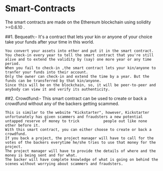 # Smart-Contracts

   The smart contracts are made on the Ethereum blockchain using solidity >=0.6.10 .
   
   ##1. Bequeath:-
    It's a contract that lets your kin or anyone of your choice take your funds after your time in this world.
    
    You convert your assets into ether and put it in the smart contract.
    You check-in every year to tell the smart contract that you're still alive and to extend the validity by (say) one more year or any time period. 
    When you fail to check-in ,the smart contract lets your kin/anyone to tranfer your funds into their account.
    Only the owner can check-in and extend the time by a year. But the funds can be transferred by that kin/anyone.
    Since this will be on the blockchain, so, it will be peer-to-peer and anybody can view it and verify its authenticity.
    
   ##2. Crowdfund:-
    This smart contract can be used to create or back a crowdfund without any of the backers getting scammed.
    
    This is similar to the website "Kickstarter", however, Kickstarter unfortunately has given scammers and fraudsters a new potential untapped reserve of money to trick           people out like none other before it.
    With this smart contract, you can either choose to create or back a crowdfund.
    If you back a project, the project manager will have to call for the votes of the backers everytime he/she tries to use that money for the project.
    The project manager will have to provide the details of where and the money is being sent and for what.
    The backer will have complete knowledge of what is going on behind the scenes without worrying about scammers and fraudsters.
    
    
    
